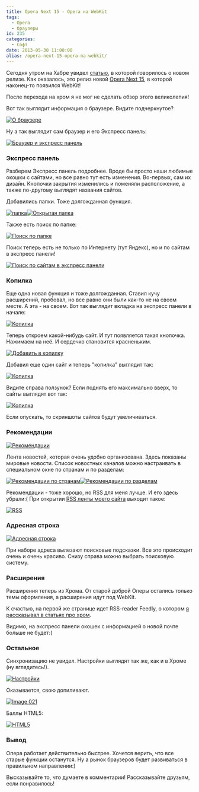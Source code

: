 ```yaml
---
title: Opera Next 15 - Opera на WebKit
tags:
  - Opera
  - браузеры
id: 235
categories:
  - Софт
date: 2013-05-30 11:00:00
alias: /opera-next-15-opera-na-webkit/
---
```


Сегодня утром на Хабре увидел [статью](http://habrahabr.ru/company/opera/blog/181400/ "Возможности Opera и частота релизов"), в которой говорилось о новом релизе. Как оказалось, это релиз новой [Opera Next 15](http://www.opera.com/ru/developer/next "Скачать"), в которой наконец-то появился WebKit! 

После перехода на хром я не мог не сделать обзор этого великолепия! <!--more-->

Вот так выглядит информация о браузере. Видите подчеркнутое?

[![О браузере](/content/2013/05/Image-0002-300x136.png)](/content/2013/05/Image-0002.png)

Ну а так выглядит сам браузер и его Экспресс панель:

[![Браузер и экспресс панель](/content/2013/05/Image-0014-300x162.png)](/content/2013/05/Image-0014.png)

### Экспресс панель

Разберем Экспресс панель подробнее. Вроде бы просто наши любимые окошки с сайтами, но все равно тут есть изменения. Во-первых, сам их дизайн. Кнопочки закрытия изменились и поменяли расположение, а также по-другому выглядят названия сайтов. 

Добавились папки. Тоже долгожданная функция.

[![папка](/content/2013/05/Image-0033-300x207.png)](/content/2013/05/Image-0033.png)[![Открытая папка](/content/2013/05/Image-0043-300x151.png)](/content/2013/05/Image-0043.png)

Также есть поиск по папке:

[![Поиск по папке](/content/2013/05/Image-0052-300x107.png)](/content/2013/05/Image-0052.png)

Поиск теперь есть не только по Интернету (тут Яндекс), но и по сайтам в экспресс панели!

[![Поиск по сайтам в экспресс панели](/content/2013/05/Image-0062-300x82.png)](/content/2013/05/Image-0062.png)

### Копилка

Еще одна новая функция и тоже долгожданная. Ставил кучу расширений, пробовал, но все равно они были как-то не на своем месте. А эта - на своем. Вот так выглядит вкладка на экспресс панели в начале:

[![Копилка](/content/2013/05/Image-0072-300x110.png)](/content/2013/05/Image-0072.png)

Теперь откроем какой-нибудь сайт. И тут появляется такая кнопочка. Нажимаем на неё. И сердечко становится красненьким.

[![Добавить в копилку](/content/2013/05/Image-0081-300x133.png)](/content/2013/05/Image-0081.png)

Добавил еще один сайт и теперь "копилка" выглядит так:

[![Копилка](/content/2013/05/Image-009-300x165.png)](/content/2013/05/Image-009.png)

Видите справа ползунок? Если поднять его максимально вверх, то сайты выглядят вот так:

[![Копилка](/content/2013/05/Image-0101-300x86.png)](/content/2013/05/Image-0101.png)

Если опускать, то скриншоты сайтов будут увеличиваться.

### Рекомендации

[![Рекомендации](/content/2013/05/Image-0111-300x171.png)](/content/2013/05/Image-0111.png)

Лента новостей, которая очень удобно организована. Здесь показаны мировые новости. Список новостных каналов можно настраивать в специальном окне по странам и по разделам:

[![Рекомендации по странам](/content/2013/05/Image-0121-200x300.png)](/content/2013/05/Image-0121.png)[![Рекомендации по разделам](/content/2013/05/Image-013-212x300.png)](/content/2013/05/Image-013.png)

Рекомендации - тоже хорошо, но RSS для меня лучше. И его здесь убрали:( При открытии [RSS ленты моего сайта](http://feeds.feedburner.com/atnartur "RSS лента atnartur.ru") выходит такое: 

[![RSS](/content/2013/05/Image-014-300x172.png)](/content/2013/05/Image-014.png)

### Адресная строка

[![Адресная строка](/content/2013/05/Image-015-300x68.png)](/content/2013/05/Image-015.png)

При наборе адреса вылезают поисковые подсказки. Все это происходит очень и очень красиво. Снизу справа можно выбрать поисковую систему. 

### Расширения

Расширения теперь из Хрома. От старой доброй Оперы остались только темы оформления, а расширения идут под WebKit. 

К счастью, на первой же странице идет RSS-reader Feedly, о котором [я рассказывал в статьях про хром](http://atnartur.ru/perve-vpetchatleniya-perehod-na-hrom-tchasty-vtoraya/ "Первые впечатления — Переход на хром, часть вторая"). 

Видимо, на экспресс панели окошек с информацией о новой почте больше не будет:(

### Остальное

Синхронизацию не увидел. Настройки выглядят так же, как и в Хроме (ну вглядитесь!). 

[![Настройки](/content/2013/05/Image-018-300x148.png)](/content/2013/05/Image-018.png)

Оказывается, свою допиливают.

[![Image 021](/content/2013/05/Image-021-300x107.png)](/content/2013/05/Image-021.png)

Баллы HTML5:

[![HTML5](/content/2013/05/Image-020-300x270.png)](/content/2013/05/Image-020.png)

### Вывод

Опера работает действительно быстрее. Хочется верить, что все старые функции останутся. Ну а рынок браузеров будет развиваться в правильном направлении:)

Высказывайте то, что думаете в комментарии! Рассказывайте друзьям, если понравилось!